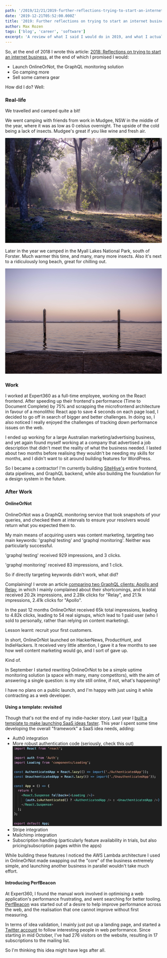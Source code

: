 ```yaml
---
path: '/2019/12/21/2019-further-reflections-trying-to-start-an-internet-business'
date: '2019-12-21T05:52:00.000Z'
title: '2019: Further reflections on trying to start an internet business'
author: Max Rozen
tags: ['blog', 'career', 'software']
excerpt: 'A review of what I said I would do in 2019, and what I actually did.'
---
```


So, at the end of 2018 I wrote this article: [2018: Reflections on trying to start an internet business](https://maxrozen.com/2018/12/31/2018-review-starting-an-internet-business), at the end of which I promised I would:

- Launch OnlineOrNot, the GraphQL monitoring solution
- Go camping more
- Sell some camera gear

How did I do? Well:

### Real-life

We travelled and camped quite a bit!

We went camping with friends from work in Mudgee, NSW in the middle of the year, where it was as low as 0 celsius overnight. The upside of the cold being a lack of insects. Mudgee's great if you like wine and fresh air.

![Winter Camping](winter_camping.jpg)

Later in the year we camped in the Myall Lakes National Park, south of Forster. Much warmer this time, and many, many more insects. Also it's next to a ridiculously long beach, great for chilling out.

![Camping in Myall Lakes](myall_lakes.jpg)

### Work

I worked at Expert360 as a full-time employee, working on the React frontend. After speeding up their frontend's performance (Time to Document Complete) by 75% and scrapping the microfrontend architecture in favour of a monolithic React app to save 4 seconds on each page load, I decided to go off in search of bigger and better challenges. In doing so, I also noticed I really enjoyed the challenges of tracking down performance issues on the web.

I ended up working for a large Australian marketing/advertising business, and yet again found myself working at a company that advertised a job description that didn't meet the reality of what the business needed. I lasted about two months before realising they wouldn't be needing my skills for months, and I didn't want to sit around building features for WordPress.

So I became a contractor! I'm currently building [SiteHive's](http://sitehive.co/) entire frontend, data pipelines, and GraphQL backend, while also building the foundation for a design system in the future.

### After Work

#### OnlineOrNot

OnlineOrNot was a GraphQL monitoring service that took snapshots of your queries, and checked them at intervals to ensure your resolvers would return what you expected them to.

My main means of acquiring users was content marketing, targeting two main keywords: 'graphql testing' and 'graphql monitoring'. Neither was particularly successful.

'graphql testing' received 929 impressions, and 3 clicks.

'graphql monitoring' received 83 impressions, and 1 click.

So if directly targeting keywords didn't work, what did?

Complaining! I wrote an article [comparing two GraphQL clients: Apollo and Relay](https://medium.com/@RozenMD/apollo-vs-relay-modern-an-unbiased-look-at-which-graphql-client-to-use-b0143663e0ec), in which I mainly complained about their shortcomings, and in total received 20.2k impressions, and 2.28k clicks for "Relay", and 21.1k impressions, 2.41k clicks for "Apollo".

In the past 12 months OnlineOrNot received 65k total impressions, leading to 4.82k clicks, leading to 54 real signups, which lead to 1 paid user (who I sold to personally, rather than relying on content marketing).

Lesson learnt: recruit your first customers.

In short, OnlineOrNot launched on HackerNews, ProductHunt, and IndieHackers. It received very little attention, I gave it a few months to see how well content marketing would go, and I sort of gave up.

Kind of.

In September I started rewriting OnlineOrNot to be a simple uptime monitoring solution (a space with many, many competitors), with the aim of answering a single question: is my site still online, if not, what's happening?

I have no plans on a public launch, and I'm happy with just using it while contracting as a web developer.

#### Using a template: revisited

Though that's not the end of my indie-hacker story. Last year I [built a template to make launching SaaS ideas faster](https://maxrozen.com/2018/12/31/2018-review-starting-an-internet-business#using-a-template-to-build-side-projects). This year I spent some time developing the overall "framework" a SaaS idea needs, adding:

- Auth0 integration
- More robust authentication code (seriously, check this out)
  ![React Authentication](auth_code.jpeg)
- Stripe integration
- Mailchimp integration
- Subscription handling (particularly feature availability in trials, but also pricing/subscription pages within the apps)

While building these features I noticed the AWS Lambda architecture I used in OnlineOrNot made swapping out the "core" of the business extremely simple, and launching another business in parallel wouldn't take much effort.

#### Introducing PerfBeacon

At Expert360, I found the manual work involved in optimising a web application's performance frustrating, and went searching for better tooling. [PerfBeacon](https://perfbeacon.com) was started out of a desire to help improve performance across the web, and the realisation that one cannot improve without first measuring.

In terms of idea validation, I mainly just put up a landing page, and started a [Twitter account](https://twitter.com/PerfBeacon) to follow interesting people in web performance. Since starting in mid October, I've had 276 visitors on the website, resulting in 17 subscriptions to the mailing list.

So I'm thinking this idea might have legs after all.
